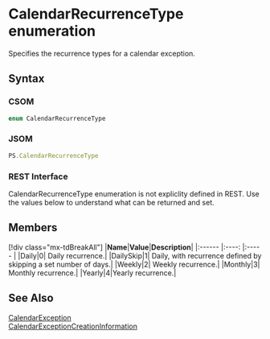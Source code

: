[comment]: # (Name:CalendarRecurrenceType)
[comment]: # (Name:Microsoft.Office.Project.Server.Library.CalendarConstants+CalendarRecurrenceType)
[comment]: # (Type:Enum)
[comment]: # (Status:Verified)

# <a name="name"></a>CalendarRecurrenceType enumeration

<a name="description"></a>Specifies the recurrence types for a calendar exception.

## <a name="syntax"></a>Syntax

### CSOM

```C#
enum CalendarRecurrenceType 
```
### JSOM

```JavaScript
PS.CalendarRecurrenceType
```
### REST Interface

CalendarRecurrenceType enumeration is not expliclity defined in REST.  Use the values below to understand what can be returned and set.

## <a name="members"></a>Members

<a name="enumMembers"></a>
[!div class="mx-tdBreakAll"]
|**Name**|**Value**|**Description**|
|:------ |:----: |:----- |
|<a name="Daily"></a>Daily|0| Daily recurrence.|
|<a name="DailySkip"></a>DailySkip|1| Daily, with recurrence defined by skipping a set number of days.|
|<a name="Weekly"></a>Weekly|2| Weekly recurrence.|
|<a name="Monthly"></a>Monthly|3| Monthly recurrence.|
|<a name="Yearly"></a>Yearly|4|Yearly recurrence.|

## <a name="seeAlso"></a>See Also

[CalendarException](CalendarException.md)<br/>
[CalendarExceptionCreationInformation](CalendarExceptionCreationInformation.md)<br/>
